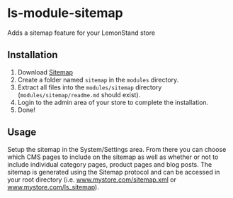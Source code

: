 # ls-module-sitemap
Adds a sitemap feature for your LemonStand store

## Installation
1. Download [Sitemap](https://github.com/limewheel/ls-module-sitemap/zipball/master)
1. Create a folder named `sitemap` in the `modules` directory.
1. Extract all files into the `modules/sitemap` directory (`modules/sitemap/readme.md` should exist).
1. Login to the admin area of your store to complete the installation.
1. Done!

## Usage
Setup the sitemap in the System/Settings area. From there you can choose which CMS pages to include on the sitemap as well as whether or not to include individual category pages, product pages and blog posts.
The sitemap is generated using the Sitemap protocol and can be accessed in your root directory (i.e. www.mystore.com/sitemap.xml or www.mystore.com/ls_sitemap).